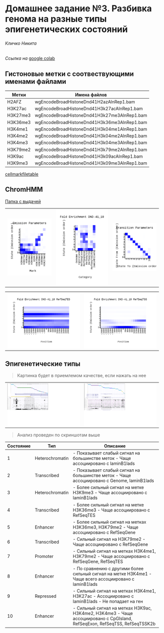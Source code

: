 # Домашнее задание №3. Разбивка генома на разные типы эпигенетических состояний 

###### Кличко Никита 

*Ссылка на* [google colab](https://colab.research.google.com/drive/1v-smd_Yokef_HCCvBledz4dR8qOCRzhs?usp=sharing) 

## Гистоновые метки с соотвествующими именами файлами
| Метки| Имена файлов | 
--- | ---  
H2AFZ | wgEncodeBroadHistoneDnd41H2azAlnRep1.bam | 
H3K27ac | wgEncodeBroadHistoneDnd41H3k27acAlnRep1.bam | 
H3K27me3 | wgEncodeBroadHistoneDnd41H3k27me3AlnRep1.bam | 
H3K36me3 | wgEncodeBroadHistoneDnd41H3k36me3AlnRep1.bam | 
H3K4me1 | wgEncodeBroadHistoneDnd41H3k04me1AlnRep1.bam | 
H3K4me2 | wgEncodeBroadHistoneDnd41H3k04me2AlnRep1.bam | 
H3K4me3 | wgEncodeBroadHistoneDnd41H3k04me3AlnRep1.bam | 
H3K79me2 | wgEncodeBroadHistoneDnd41H3k79me2AlnRep1.bam | 
H3K9ac | wgEncodeBroadHistoneDnd41H3k09acAlnRep1.bam | 
H3K9me3 | wgEncodeBroadHistoneDnd41H3k09me3AlnRep1.bam | 

[cellmarkfiletable]( https://github.com/NikitaKlichko/hse_hw3_chromhmm/blob/main/cellmarkfiletable.txt) 

## ChromHMM

[Папка с выдачей]( https://github.com/NikitaKlichko/hse_hw3_chromhmm/tree/main/Learn_chromhmm) 

| | | | 
--- | --- | --- 
![](https://github.com/NikitaKlichko/hse_hw3_chromhmm/blob/main/Learn_chromhmm/emissions_10.png) | ![](https://github.com/NikitaKlichko/hse_hw3_chromhmm/blob/main/Learn_chromhmm/DND-41_10_overlap.png)| ![](https://github.com/NikitaKlichko/hse_hw3_chromhmm/blob/main/Learn_chromhmm/transitions_10.png) | 

| | | 
--- | ---
![](https://github.com/NikitaKlichko/hse_hw3_chromhmm/blob/main/Learn_chromhmm/DND-41_10_RefSeqTES_neighborhood.png) | ![](https://github.com/NikitaKlichko/hse_hw3_chromhmm/blob/main/Learn_chromhmm/DND-41_10_RefSeqTSS_neighborhood.png) | 

## Эпигенетические типы 

>Картинка будет в приемлемом качестве, если нажать на нее 

| | | 
--- | --- 
| ![](https://github.com/NikitaKlichko/hse_hw3_chromhmm/blob/main/imgs/1.png) |![](https://github.com/NikitaKlichko/hse_hw3_chromhmm/blob/main/imgs/2.png) | 

>Анализ проведен по скриншотам выше 

| Состояние | Тип | Описание | 
--- | --- | --- 
1 | Heterochromatin | - Показывает слабый сигнал на большинстве меток  - Чаще ассоциировано с laminB1lads
2 | Transcribed | - Показывает слабый сигнал на большинстве меток  - Чаще ассоциировано с Genome, laminB1lads 
3 |Heterochromatin | - Более сильный сигнал на метке H3K9me3  - Чаще ассоциировано с laminB1lads
4 | Transcribed| - Более сильный сигнал на метке H3K36me3 - Чаще ассоциировано с RefSeqTES
5 | Enhancer | - Более сильный сигнал на метках H3K36me3, H3K79me2  - Чаще ассоциировано с RefSeqGene
6 | Transcribed | - Cильный сигнал на H3K79me2  - Чаще ассоциировано с RefSeqGene  
7 | Promoter | - Сильный сигнал на метках H3K4me1, H3K79me2  - Чаще ассоциировано с RefSeqGene, RefSeqTES
8 | Enhancer| - По сравнению с другими более сильный сигнал на метке H3K4me1  - Чаще всего ассоциировано с laminB1lads 
9 | Repressed| - Сильный сигнал на метках H3K4me1, H3K27ac - Ассоциировано с laminB1lads - Не попадает на ген 
10 | Enhancer | - Cильный сигнал на метках H3K9ac, H3K4me2, H3K4me3  - Чаще ассоциировано с CpGIsland, RefSeqExon, RefSeqTSS, RefSeqTSSK2b  



